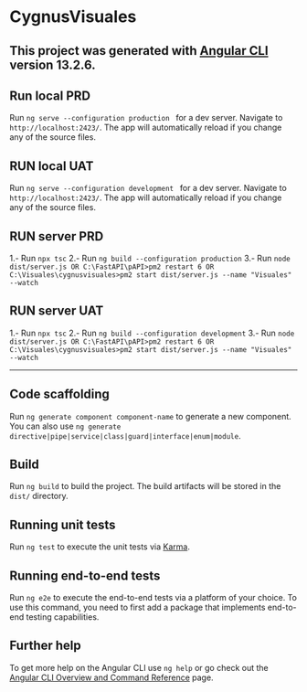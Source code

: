 # CygnusVisuales

This project was generated with [Angular CLI](https://github.com/angular/angular-cli) version 13.2.6.
-----------------------------------------------------------------
## Run local PRD

Run `ng serve --configuration production ` for a dev server. Navigate to `http://localhost:2423/`. The app will automatically reload if you change any of the source files.

## RUN local UAT

Run `ng serve --configuration development ` for a dev server. Navigate to `http://localhost:2423/`. The app will automatically reload if you change any of the source files.

## RUN server PRD
1.- Run `npx tsc`
2.- Run `ng build --configuration production`
3.- Run `node dist/server.js OR C:\FastAPI\pAPI>pm2 restart 6 OR C:\Visuales\cygnusvisuales>pm2 start dist/server.js --name "Visuales" --watch`

## RUN server UAT
1.- Run `npx tsc`
2.- Run `ng build --configuration development`
3.- Run `node dist/server.js OR C:\FastAPI\pAPI>pm2 restart 6 OR C:\Visuales\cygnusvisuales>pm2 start dist/server.js --name "Visuales" --watch `

-----------------------------------------------------------------


## Code scaffolding

Run `ng generate component component-name` to generate a new component. You can also use `ng generate directive|pipe|service|class|guard|interface|enum|module`.

## Build

Run `ng build` to build the project. The build artifacts will be stored in the `dist/` directory.

## Running unit tests

Run `ng test` to execute the unit tests via [Karma](https://karma-runner.github.io).

## Running end-to-end tests

Run `ng e2e` to execute the end-to-end tests via a platform of your choice. To use this command, you need to first add a package that implements end-to-end testing capabilities.

## Further help

To get more help on the Angular CLI use `ng help` or go check out the [Angular CLI Overview and Command Reference](https://angular.io/cli) page.
